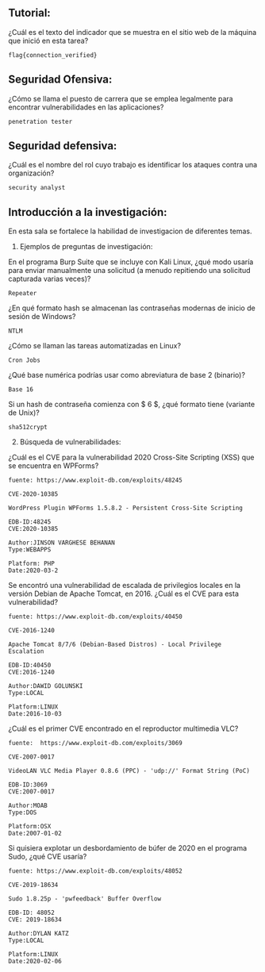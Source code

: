 ## Tutorial:

¿Cuál es el texto del indicador que se muestra en el sitio web de la máquina que inició en esta tarea?

    flag{connection_verified}

## Seguridad Ofensiva:

¿Cómo se llama el puesto de carrera que se emplea legalmente para encontrar vulnerabilidades en las aplicaciones?

    penetration tester

## Seguridad defensiva:

¿Cuál es el nombre del rol cuyo trabajo es identificar los ataques contra una organización?

    security analyst

## Introducción a la investigación:

En esta sala se fortalece la habilidad de investigacion de diferentes temas.


1) Ejemplos de preguntas de investigación:

En el programa Burp Suite que se incluye con Kali Linux, ¿qué modo usaría para enviar manualmente una solicitud (a menudo repitiendo una solicitud capturada varias veces)?

    Repeater

¿En qué formato hash se almacenan las contraseñas modernas de inicio de sesión de Windows?

    NTLM

¿Cómo se llaman las tareas automatizadas en Linux?

    Cron Jobs

¿Qué base numérica podrías usar como abreviatura de base 2 (binario)?

    Base 16

Si un hash de contraseña comienza con $ 6 $, ¿qué formato tiene (variante de Unix)?

    sha512crypt

2) Búsqueda de vulnerabilidades:

¿Cuál es el CVE para la vulnerabilidad 2020 Cross-Site Scripting (XSS) que se encuentra en WPForms?

    fuente: https://www.exploit-db.com/exploits/48245

    CVE-2020-10385

    WordPress Plugin WPForms 1.5.8.2 - Persistent Cross-Site Scripting

    EDB-ID:48245
    CVE:2020-10385

    Author:JINSON VARGHESE BEHANAN
    Type:WEBAPPS
    
    Platform: PHP
    Date:2020-03-2

Se encontró una vulnerabilidad de escalada de privilegios locales en la versión Debian  de Apache Tomcat, en 2016. ¿Cuál es el CVE para esta vulnerabilidad?

    fuente: https://www.exploit-db.com/exploits/40450
    
    CVE-2016-1240
    
    Apache Tomcat 8/7/6 (Debian-Based Distros) - Local Privilege Escalation
    
    EDB-ID:40450
    CVE:2016-1240
    
    Author:DAWID GOLUNSKI
    Type:LOCAL
    
    Platform:LINUX
    Date:2016-10-03

¿Cuál es el primer CVE encontrado en el reproductor multimedia VLC?

    fuente:  https://www.exploit-db.com/exploits/3069
    
    CVE-2007-0017
    
    VideoLAN VLC Media Player 0.8.6 (PPC) - 'udp://' Format String (PoC)
    
    EDB-ID:3069
    CVE:2007-0017
    
    Author:MOAB
    Type:DOS
    
    Platform:OSX
    Date:2007-01-02

Si quisiera explotar un desbordamiento de búfer de 2020 en el programa Sudo, ¿qué CVE usaría?

    fuente: https://www.exploit-db.com/exploits/48052
    
    CVE-2019-18634
    
    Sudo 1.8.25p - 'pwfeedback' Buffer Overflow
    
    EDB-ID: 48052
    CVE: 2019-18634
    
    Author:DYLAN KATZ
    Type:LOCAL
    
    Platform:LINUX
    Date:2020-02-06


